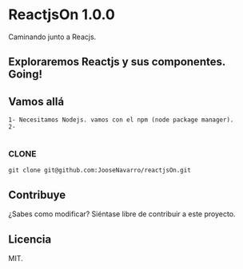 # ReactjsOn 1.0.0
  Caminando junto a Reacjs. 
  
## Exploraremos Reactjs y sus componentes. Going!

## Vamos allá 
```
1- Necesitamos Nodejs. vamos con el npm (node package manager).
2-


```
### CLONE
```
git clone git@github.com:JooseNavarro/reactjsOn.git

```

## Contribuye

¿Sabes como modificar? Siéntase libre de contribuir a este proyecto.

## Licencia

MIT.

